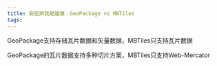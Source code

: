```yaml
---
title: 安能辨我是雄雌：GeoPackage vs MBTiles
tags:
---
```


GeoPackage支持存储瓦片数据和矢量数据，MBTiles只支持瓦片数据

GeoPackage的瓦片数据支持多种切片方案，MBTiles只支持Web-Mercator
